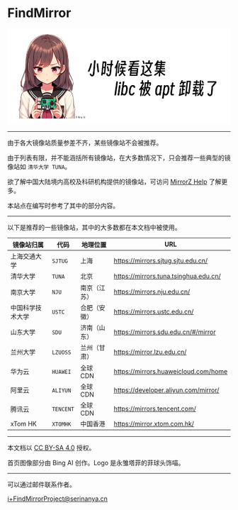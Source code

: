 # FindMirror

![小时候看这集 libc 被 apt 卸载了](docs/assets/libc-removed-by-apt.png)

---

由于各大镜像站质量参差不齐，某些镜像站不会被推荐。

由于列表有限，并不能涵括所有镜像站，在大多数情况下，只会推荐一些典型的镜像站如 `清华大学 TUNA`。

欲了解中国大陆境内高校及科研机构提供的镜像站，可访问 [MirrorZ Help](https://help.mirrorz.org/) 了解更多。

本站点在编写时参考了其中的部分内容。

---


以下是推荐的一些镜像站，其中的大多数都在本文档中被使用。

| 镜像站归属       | 代码      | 地理位置     | URL                                     |
| ---------------- | --------- | ------------ | --------------------------------------- |
| 上海交通大学     | `SJTUG`   | 上海         | <https://mirrors.sjtug.sjtu.edu.cn/>    |
| 清华大学         | `TUNA`    | 北京         | <https://mirrors.tuna.tsinghua.edu.cn/> |
| 南京大学         | `NJU`     | 南京（江苏） | <https://mirrors.nju.edu.cn/>           |
| 中国科学技术大学 | `USTC`    | 合肥（安徽） | <https://mirrors.ustc.edu.cn/>          |
| 山东大学         | `SDU`     | 济南（山东） | <https://mirrors.sdu.edu.cn/#/mirror>   |
| 兰州大学         | `LZUOSS`  | 兰州（甘肃） | <https://mirror.lzu.edu.cn/>            |
| 华为云           | `HUAWEI`  | 全球 CDN     | <https://mirrors.huaweicloud.com/home>  |
| 阿里云           | `ALIYUN`  | 全球 CDN     | <https://developer.aliyun.com/mirror/>  |
| 腾讯云           | `TENCENT` | 全球 CDN     | <https://mirrors.tencent.com/>          |
| xTom HK          | `XTOMHK`  | 中国香港     | <https://mirror.xtom.com.hk/>           |

---

本文档以 [CC BY-SA 4.0](https://creativecommons.org/licenses/by-sa/4.0/deed.zh-hans) 授权。

首页图像部分由 Bing AI 创作。Logo 是永雏塔菲的菲球头饰喵。

---

可以通过邮件联系作者。

[i+FindMirrorProject@serinanya.cn](mailto:i+FindMirrorProject@serinanya.cn)